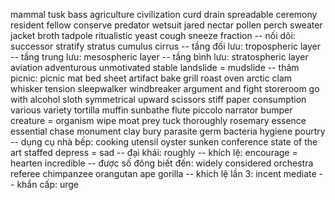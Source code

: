 mammal
tusk
bass
agriculture
civilization
curd
drain
spreadable
ceremony
resident
fellow
conserve
predator
wetsuit
jared
nectar
pollen
perch
sweater
jacket
broth
tadpole
ritualistic
yeast
cough
sneeze
fraction
-- nối dõi: successor
stratify
stratus
cumulus
cirrus
-- tầng đối lưu: tropospheric layer
-- tầng trung lưu: mesospheric layer
-- tầng bình lưu: stratospheric layer
aviation
adventurous
unmotivated
stable
landslide = mudslide
-- thảm picnic: picnic mat
bed sheet
artifact
bake
grill
roast
oven
arctic
clam
whisker
tension
sleepwalker
windbreaker
argument and fight
storeroom
go with
alcohol
sloth
symmetrical
upward
scissors
stiff paper
consumption
various
variety
tortilla
muffin
sunbathe
flute
piccolo
narrator
bumper
creature = organism
wipe
moat
prey
tuck
thoroughly
rosemary
essence
essential
chase
monument
clay
bury
parasite
germ
bacteria
hygiene
pourtry
-- dụng cụ nhà bếp: cooking utensil
oyster
sunken
conference
state of the art
staffed
depress = sad
-- đại khái: roughly
-- khích lệ: encourage = hearten
incredible
-- được số đông biết đến: widely considered
orchestra
referee
chimpanzee
orangutan
ape
gorilla
-- khích lệ lần 3: incent
mediate
-- khẩn cấp: urge


